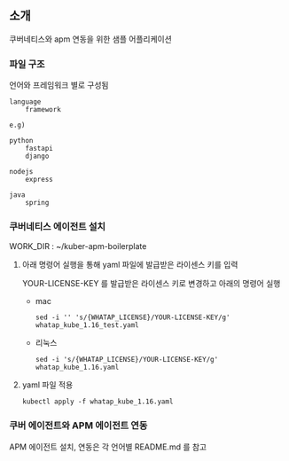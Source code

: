 ## 소개
쿠버네티스와 apm 연동을 위한 샘플 어플리케이션

### 파일 구조
언어와 프레임워크 별로 구성됨

    language
        framework
    
    e.g)
    
    python
        fastapi
        django
    
    nodejs
        express
    
    java
        spring

### 쿠버네티스 에이전트 설치
WORK_DIR : ~/kuber-apm-boilerplate 

1. 아래 명령어 실행을 통해 yaml 파일에 발급받은 라이센스 키를 입력

    YOUR-LICENSE-KEY 를 발급받은 라이센스 키로 변경하고 아래의 명령어 실행

    - mac
       ```
       sed -i '' 's/{WHATAP_LICENSE}/YOUR-LICENSE-KEY/g' whatap_kube_1.16_test.yaml
       ```

    - 리눅스 
       ```
       sed -i 's/{WHATAP_LICENSE}/YOUR-LICENSE-KEY/g' whatap_kube_1.16.yaml
       ```

2. yaml 파일 적용

    ```
    kubectl apply -f whatap_kube_1.16.yaml
    ```

### 쿠버 에이전트와 APM 에이전트 연동
APM 에이전트 설치, 연동은 각 언어별 README.md 를 참고


 